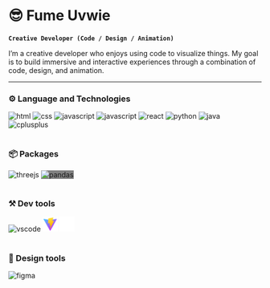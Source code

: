 # 😎 Fume Uvwie
**`Creative Developer (Code / Design / Animation)`**

I’m a creative developer who enjoys using code to visualize things. My goal is to build immersive and interactive experiences through a combination of code, design, and animation.

---
### ⚙️ Language and Technologies
<p>
    <img src="https://cdn.jsdelivr.net/gh/devicons/devicon/icons/html5/html5-original.svg" alt="html" width="30px"/>
    <img src="https://cdn.jsdelivr.net/gh/devicons/devicon/icons/css3/css3-original.svg" alt="css" width="30px"/>
    <img src="https://cdn.jsdelivr.net/gh/devicons/devicon/icons/javascript/javascript-original.svg" alt="javascript" width="30px"/>
    <img src="https://cdn.jsdelivr.net/gh/devicons/devicon/icons/nodejs/nodejs-original.svg" alt="javascript" width="30px"/>
    <img src="https://cdn.jsdelivr.net/gh/devicons/devicon/icons/react/react-original.svg" alt="react" width="30px" />
    <img src="https://cdn.jsdelivr.net/gh/devicons/devicon/icons/python/python-original.svg" alt="python" width="30px"/>
    <img src="https://cdn.jsdelivr.net/gh/devicons/devicon/icons/java/java-original.svg" alt="java" width="30px"/>
    <img src="https://cdn.jsdelivr.net/gh/devicons/devicon/icons/cplusplus/cplusplus-original.svg" alt="cplusplus" width="30px" />
</p>

#

### 📦 Packages
<p>
    <img src="https://cdn.jsdelivr.net/gh/devicons/devicon/icons/threejs/threejs-original-wordmark.svg" alt="threejs" width="30px" style="background-color: white;"/>
    <img src="https://cdn.jsdelivr.net/gh/devicons/devicon/icons/pandas/pandas-original-wordmark.svg" alt="pandas" width="30px" style="background-color: grey;"/>
</p>

#

### ⚒️ Dev tools
<p>
    <img src="https://cdn.jsdelivr.net/gh/devicons/devicon/icons/vscode/vscode-original.svg" alt="vscode" width="30px"/>
    <img src="./assets/vite-svgrepo-com.svg" alt="vite" width="30px">
    <img src="./assets/github-inverted-svg.svg" alt="github" width="30px">
</p>

#

### 🎨 Design tools
<img src="https://cdn.jsdelivr.net/gh/devicons/devicon/icons/figma/figma-original.svg" alt="figma" width="30px" />
          


<!--
**fumzy123/fumzy123** is a ✨ _special_ ✨ repository because its `README.md` (this file) appears on your GitHub profile.

Here are some ideas to get you started:

- 🔭 I’m currently working on ...
- 🌱 I’m currently learning ...
- 👯 I’m looking to collaborate on ...
- 🤔 I’m looking for help with ...
- 💬 Ask me about ...
- 📫 How to reach me: ...
- 😄 Pronouns: ...
- ⚡ Fun fact: ...
-->
